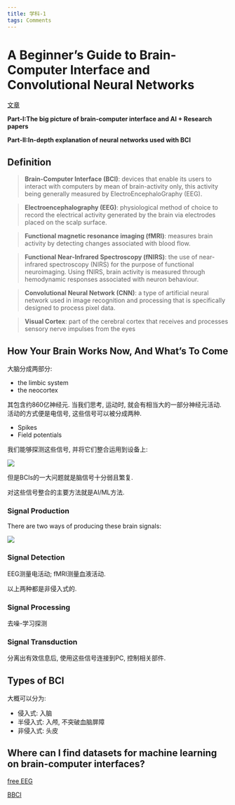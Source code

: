 ```yaml
---
title: 学科-1
tags: Comments
---
```


<!--more-->

# A Beginner’s Guide to Brain-Computer Interface and Convolutional Neural Networks

[文章](https://towardsdatascience.com/a-beginners-guide-to-brain-computer-interface-and-convolutional-neural-networks-9f35bd4af948)

**Part-I:The big picture of brain-computer interface and AI + Research papers**

**Part-II:In-depth explanation of neural networks used with BCI**

## Definition

> **Brain-Computer Interface (BCI)**: devices that enable its users to interact with computers by mean of brain-activity only, this activity being generally measured by ElectroEncephaloGraphy (EEG).

> **Electroencephalography (EEG)**: physiological method of choice to record the electrical activity generated by the brain via electrodes placed on the scalp surface.

> **Functional magnetic resonance imaging (fMRI)**: measures brain activity by detecting changes associated with blood flow.

> **Functional Near-Infrared Spectroscopy (fNIRS)**: the use of near-infrared spectroscopy (NIRS) for the purpose of functional neuroimaging. Using fNIRS, brain activity is measured through hemodynamic responses associated with neuron behaviour.

> **Convolutional Neural Network (CNN)**: a type of artificial neural network used in image recognition and processing that is specifically designed to process pixel data.

> **Visual Cortex**: part of the cerebral cortex that receives and processes sensory nerve impulses from the eyes

## How Your Brain Works Now, And What’s To Come

大脑分成两部分:

- the limbic system
- the neocortex

其包含约860亿神经元. 当我们思考, 运动时, 就会有相当大的一部分神经元活动. 活动的方式便是电信号, 这些信号可以被分成两种.

- Spikes
- Field potentials

我们能够探测这些信号, 并将它们整合运用到设备上:

![](https://miro.medium.com/v2/resize:fit:1100/format:webp/1*iQM8DcObtksDZB_UlIyK9A.png)

但是BCIs的一大问题就是脑信号十分弱且繁复.

对这些信号整合的主要方法就是AI/ML方法.

### Signal Production

There are two ways of producing these brain signals:

![](https://miro.medium.com/v2/resize:fit:720/format:webp/1*rXtzAoHV-xyAPGau0vby3g.png)

### Signal Detection

EEG测量电活动; fMRI测量血液活动.

以上两种都是非侵入式的.

### Signal Processing

去噪-学习探测

### Signal Transduction

分离出有效信息后, 使用这些信号连接到PC, 控制相关部件.

## Types of BCI

大概可以分为:

- 侵入式: 入脑
- 半侵入式: 入颅, 不突破血脑屏障
- 非侵入式: 头皮

## Where can I find datasets for machine learning on brain-computer interfaces?

[free EEG](https://sccn.ucsd.edu/~arno/fam2data/publicly_available_EEG_data.html)


[BBCI](https://bbci.de/)
























